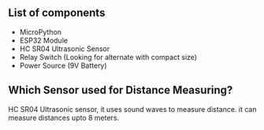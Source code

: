 ## List of components
- MicroPython
- ESP32 Module
- HC SR04 Ultrasonic Sensor
- Relay Switch (Looking for alternate with compact size)
- Power Source (9V Battery)

## Which Sensor used for Distance Measuring?
HC SR04 Ultrasonic sensor, it uses sound waves to measure distance. it can measure distances upto 8 meters.

